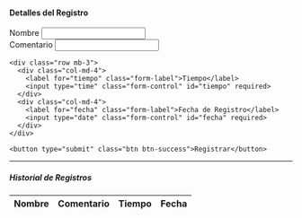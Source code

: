 <!DOCTYPE html>
<html lang="es">
<head>
  <meta charset="UTF-8">
  <title>Registro de Actividades</title>
  <meta name="viewport" content="width=device-width, initial-scale=1">
  <!-- Bootstrap 5 -->
  <link href="https://cdn.jsdelivr.net/npm/bootstrap@5.3.3/dist/css/bootstrap.min.css" rel="stylesheet">
</head>
<body>

<div class="container mt-4">
  <h4 class="mb-3">Detalles del Registro</h4>
  <form id="form-registro">
    <div class="row mb-3">
      <div class="col-md-6">
        <label for="nombre" class="form-label">Nombre</label>
        <input type="text" class="form-control" id="nombre" required>
      </div>
      <div class="col-md-6">
        <label for="comentario" class="form-label">Comentario</label>
        <input type="text" class="form-control" id="comentario" required>
      </div>
    </div>

    <div class="row mb-3">
      <div class="col-md-4">
        <label for="tiempo" class="form-label">Tiempo</label>
        <input type="time" class="form-control" id="tiempo" required>
      </div>
      <div class="col-md-4">
        <label for="fecha" class="form-label">Fecha de Registro</label>
        <input type="date" class="form-control" id="fecha" required>
      </div>
    </div>

    <button type="submit" class="btn btn-success">Registrar</button>
  </form>

  <hr class="my-4">

  <h5>Historial de Registros</h5>
  <table class="table table-bordered" id="tabla-registros">
    <thead class="table-light">
      <tr>
        <th>Nombre</th>
        <th>Comentario</th>
        <th>Tiempo</th>
        <th>Fecha</th>
      </tr>
    </thead>
    <tbody>
      <!-- Aquí se insertan los registros -->
    </tbody>
  </table>
</div>

<!-- Script -->
<script>
  const formulario = document.getElementById('form-registro');
  const tabla = document.querySelector('#tabla-registros tbody');
  const claveLocal = 'registrosActividades';

  // Cargar registros guardados al iniciar
  window.onload = () => {
    const registros = JSON.parse(localStorage.getItem(claveLocal)) || [];
    registros.forEach(agregarFila);
  };

  // Evento al enviar el formulario
  formulario.addEventListener('submit', function(e) {
    e.preventDefault();

    const registro = {
      nombre: document.getElementById('nombre').value,
      comentario: document.getElementById('comentario').value,
      tiempo: document.getElementById('tiempo').value,
      fecha: document.getElementById('fecha').value
    };

    // Guardar en localStorage
    const registros = JSON.parse(localStorage.getItem(claveLocal)) || [];
    registros.push(registro);
    localStorage.setItem(claveLocal, JSON.stringify(registros));

    agregarFila(registro);
    formulario.reset();
  });

  // Función para agregar fila a la tabla
  function agregarFila(registro) {
    const fila = document.createElement('tr');
    fila.innerHTML = `
      <td>${registro.nombre}</td>
      <td>${registro.comentario}</td>
      <td>${registro.tiempo}</td>
      <td>${registro.fecha}</td>
    `;
    tabla.appendChild(fila);
  }
</script>

</body>
</html>

